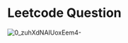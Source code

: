 # Leetcode Question
![0_zuhXdNAIUoxEem4-](https://github.com/abhishek-kuma/Leetcode/assets/96915839/91d026e9-6991-4328-aa6e-2f7b04cabdf7)


